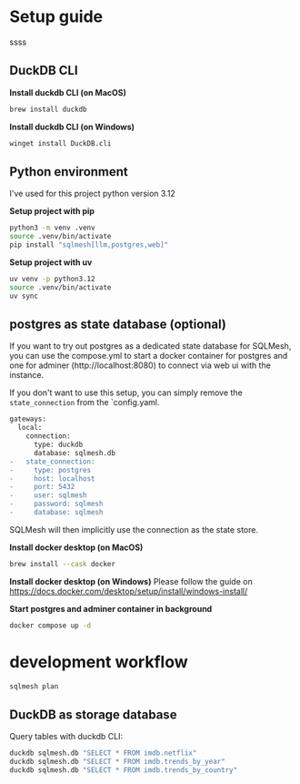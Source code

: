 # Setup guide
ssss
## DuckDB CLI

**Install duckdb CLI (on MacOS)**
```bash
brew install duckdb
```

**Install duckdb CLI (on Windows)**
```bash
winget install DuckDB.cli
```

## Python environment

I've used for this project python version 3.12

**Setup project with pip**
```bash
python3 -m venv .venv
source .venv/bin/activate
pip install "sqlmesh[llm,postgres,web]"
```

**Setup project with uv**
```bash
uv venv -p python3.12
source .venv/bin/activate
uv sync
```

## postgres as state database (optional)

If you want to try out postgres as a dedicated state database for SQLMesh, you can use the compose.yml to start a docker 
container for postgres and one for adminer (http://localhost:8080) to connect via web ui with the instance.  

If you don't want to use this setup, you can simply remove the `state_connection` from the `config.yaml.  
```diff
gateways:
  local:
    connection:
      type: duckdb
      database: sqlmesh.db
-   state_connection:
-     type: postgres
-     host: localhost
-     port: 5432
-     user: sqlmesh
-     password: sqlmesh
-     database: sqlmesh
```
SQLMesh will then implicitly use the connection as the state store.

**Install docker desktop (on MacOS)**
```bash
brew install --cask docker
```

**Install docker desktop (on Windows)**
Please follow the guide on https://docs.docker.com/desktop/setup/install/windows-install/

**Start postgres and adminer container in background**
```bash
docker compose up -d
```

# development workflow

```bash
sqlmesh plan
```

## DuckDB as storage database

Query tables with duckdb CLI:
```bash
duckdb sqlmesh.db "SELECT * FROM imdb.netflix"
duckdb sqlmesh.db "SELECT * FROM imdb.trends_by_year"
duckdb sqlmesh.db "SELECT * FROM imdb.trends_by_country"
```
